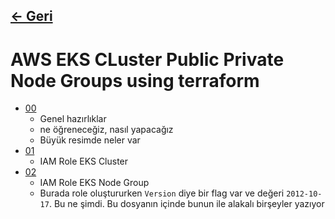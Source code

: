 ## [<- Geri](../README.md)

# AWS EKS CLuster Public Private Node Groups using terraform
- [00](./00/README.md)
    - Genel hazırlıklar
    - ne öğreneceğiz, nasıl yapacağız
    - Büyük resimde neler var
- [01](./01/README.md)
    - IAM Role EKS Cluster
- [02](./02/README.md)
    - IAM Role EKS Node Group
    - Burada role oluştururken `Version` diye bir flag var ve değeri `2012-10-17`. Bu ne şimdi. Bu dosyanın içinde bunun ile alakalı birşeyler yazıyor

